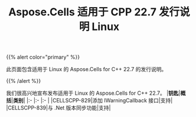 ﻿---
title: Aspose.Cells 适用于 CPP 22.7 发行说明 Linux
type: docs
weight: 6
url: /zh/cpp/aspose-cells-for-cpp-22-7-release-notes-linux/
---
{{% alert color="primary" %}}

此页面包含适用于 Linux 的 Aspose.Cells for C++ 22.7 的发行说明。

{{% /alert %}}

我们很高兴地宣布发布适用于 Linux 的 Aspose.Cells for C++ 22.7。
|**钥匙**|**概括**|**类别**|
|:- |:- |:- |
|CELLSCPP-829|添加 IWarningCallback 接口|支持|
|CELLSCPP-839|与 .Net 版本同步功能|支持|

